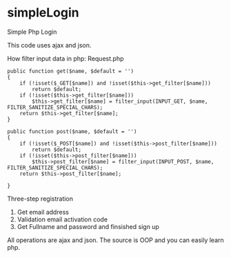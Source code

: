 # simpleLogin
Simple Php Login

This code uses ajax and json.

  How filter input data in php: Request.php


    public function get($name, $default = '')
    {
        if (!isset($_GET[$name]) and !isset($this->get_filter[$name]))
            return $default;
        if (!isset($this->get_filter[$name]))
            $this->get_filter[$name] = filter_input(INPUT_GET, $name, FILTER_SANITIZE_SPECIAL_CHARS);
        return $this->get_filter[$name];
    }

    public function post($name, $default = '')
    {
        if (!isset($_POST[$name]) and !isset($this->post_filter[$name]))
            return $default;
        if (!isset($this->post_filter[$name]))
            $this->post_filter[$name] = filter_input(INPUT_POST, $name, FILTER_SANITIZE_SPECIAL_CHARS);
        return $this->post_filter[$name];

    }
   
   
Three-step registration
   1. Get email address
   2. Validation email activation code
   3. Get Fullname and password and finsished sign up
   
   All operations are ajax and json. The source is OOP and you can easily learn php.
